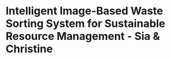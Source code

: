 # Intelligent Image-Based Waste Sorting System for Sustainable Resource Management - Sia & Christine
